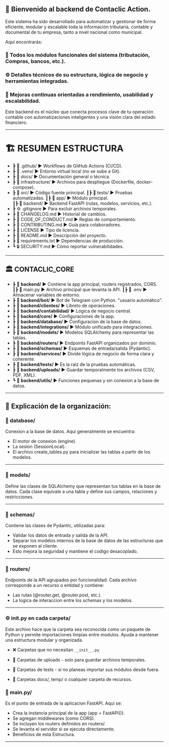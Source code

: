 ## 👋 Bienvenido al backend de Contaclic Action.

Este sistema ha sido desarrollado para automatizar y gestionar de forma eficiente, modular y escalable toda la información tributaria, contable y documental de tu empresa, tanto a nivel nacional como municipal.

Aquí encontrarás:

### 🧩 Todos los módulos funcionales del sistema (tributación, Compras, bancos, etc.).

### ⚙️ Detalles técnicos de su estructura, lógica de negocio y herramientas integradas.

### 🚀 Mejoras continuas orientadas a rendimiento, usabilidad y escalabilidad.


Este backend es el núcleo que conecta procesos clave de tu operación contable con automatizaciones inteligentes y una visión clara del estado financiero.

---

# 🏗️ RESUMEN ESTRUCTURA 

- ┣ 📂 .github/                 ▶️  Workflows de GitHub Actions (CI/CD).
- ┣ 📂 .venv/                   ▶️  Entorno virtual local (no se sube a Git).
- ┣ 📂 docs/                    ▶️  Documentación general o técnica.
- ┣ 📂 infrastructure/          ▶️  Archivos para despliegue (Dockerfile, docker-compose).
- ┣ 📂 src/                     ▶️  Código fuente principal.
       ┃┣ 📂 tests/             ▶️  Pruebas automatizadas.
       ┃┣ 📂 app/               ▶️  Módulo principal.          
           ┃┣ 📂 backend/       ▶️  Backend FastAPI (rutas, modelos, servicios, etc.).
- ┣ ⚙️ .gitignore               ▶️  Para excluir archivos temporales.
- ┣ 📝 CHANGELOG.md             ▶️  Historial de cambios.
- ┣ 📝 CODE_OF_CONDUCT.md       ▶️  Reglas de comportamiento.
- ┣ 📄 CONTRIBUTING.md          ▶️  Guía para colaboradores.
- ┣ 📄 LICENSE                  ▶️  Tipo de licencia.
- ┣ 📄 README.md                ▶️  Descripción del proyecto.
- ┣ 📄 requirements.txt         ▶️  Dependencias de producción.
- ┗ 🔒 SECURITY.md              ▶️  Cómo reportar vulnerabilidades.

---

## 🏛️ CONTACLIC_CORE

- ┣ 💼 **backend/**	              ▶️  Contiene la app principal, routers registrados, CORS.
 ┃┣  📄 main.py	                  ▶️  Archivo principal que levanta la API.
 ┃┣  📄 .env	                  ▶️  Almacenar variables de entorno.
- ┣ 💼 **backend/bot/**	          ▶️  Bot de Telegram con Python. "usuario automático".
- ┣ 💼 **backend/clientes/**	  ▶️  Libreto de operaciones.
- ┣ 💼 **backend/contabilidad/**  ▶️  Lógica de negocio central.
- ┣ 💼 **backend/core/**	      ▶️  Configuraciones de la app.
- ┣ 💼 **backend/database/**	  ▶️  Configuracion de la base de datos.  
- ┣ 💼 **backend/integrations/**  ▶️  Módulo unificado para integraciones.
- ┣ 💼 **backend/models/**	      ▶️  Modelos SQLAlchemy para representar las tablas. 
- ┣ 💼 **backend/routers/**	      ▶️  Endpoints FastAPI organizados por dominio.
- ┣ 💼 **backend/schemas/**	      ▶️  Esquemas de entrada/salida (Pydantic).
- ┣ 💼 **backend/services/**      ▶️  Divide lógica de negocio de forma clara y coherente.
- ┣ 💼 **backend/tests/**	      ▶️  Es la raíz de la pruebas automáticas.
- ┣ 💼 **backend/uploads/**	      ▶️  Guardar temporalmente los archivos (CSV, PDF, XML).
- ┗ 💼 **backend/utils/**	      ▶️  Funciones pequenas y sin conexion a la base de datos.

---

## 📌 Explicación de la organización:

### 📁 database/ 

Conexion a la base de datos. Aqui generalmente se encuentra:

- El motor de conexion (engine).
- La sesion (SessionLocal).
- El archivo create_tables.py para inicializar las tablas a partir de los modelos.

---

### 📁 models/ 

Define las clases de SQLAlchemy que representan tus tablas en la base de datos. Cada clase equivale a una tabla y define sus campos, relaciones y restricciones.

---

### 📁 schemas/ 

Contiene las clases de Pydantic, utilizadas para:

- Validar los datos de entrada y salida de la API.
- Separar los modelos internos de la base de datos de las estructuras que se exponen al cliente.
- Esto mejora la seguridad y mantiene el codigo desacoplado.

---

### 📁 routers/  

Endpoints de la API agrupados por funcionalidad. Cada archivo corresponde a un recurso o entidad y contiene:

- Las rutas (@router.get, @router.post, etc.).
- La logica de interaccion entre los schemas y los modelos.

---

### ⚙️ __init__.py en cada carpeta/ 

Este archivo hace que la carpeta sea reconocida como un paquete de Python y permite importaciones limpias entre modulos. Ayuda a mantener una estructura modular y organizada.

- ❌ Carpetas que no necesitan `__init__.py`

- 📁 Carpetas de uploads - solo para guardar archivos temporales.
- 📁 Carpetas de tests - si no planeas importar sus módulos desde fuera.
- 📁 Carpetas docs/, temp/ o cualquier carpeta de recursos.

### 📝 main.py/

Es el punto de entrada de la aplicacion FastAPI. Aqui se:

- Crea la instancia principal de la app (app = FastAPI()).
- Se agregan middlewares (como CORS).
- Se incluyen los routers definidos en routers/.
- Se levanta el servidor si se ejecuta directamente.
- Beneficios de esta Estructura.

---